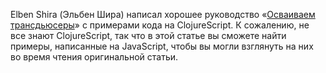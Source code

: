 Elben Shira (Эльбен Шира) написал хорошее руководство «[Осваиваем трансдьюсеры][0]» с примерами кода на
ClojureScript. К сожалению, не все знают ClojureScript, так что в этой статье вы сможете найти примеры, 
написанные на JavaScript, чтобы вы могли взглянуть на них во время чтения оригинальной статьи.

[0]: http://elbenshira.com/blog/understanding-transducers/
